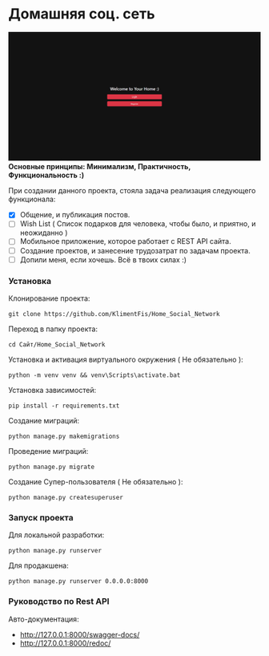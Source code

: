 # Домашняя соц. сеть

![](Сайт/img.png)
__Основные принципы: Минимализм, Практичность, Функциональность :)__

При создании данного проекта, стояла задача реализация следующего функционала:
- [X] Общение, и публикация постов.
- [ ] Wish List ( Список подарков для человека, чтобы было, и приятно, и неожиданно )
- [ ] Мобильное приложение, которое работает с REST API сайта.
- [ ] Создание проектов, и занесение трудозатрат по задачам проекта.
- [ ] Допили меня, если хочешь. Всё в твоих силах :)

### Установка
Клонирование проекта:
```shell
git clone https://github.com/KlimentFis/Home_Social_Network
```

Переход в папку проекта:
```shell
cd Сайт/Home_Social_Network
```

Установка и активация виртуального окружения ( Не обязательно ):
```shell
python -m venv venv && venv\Scripts\activate.bat
```

Установка зависимостей:
```shell
pip install -r requirements.txt
```

Создание миграций:
```shell
python manage.py makemigrations
```

Проведение миграций:
```shell
python manage.py migrate
```

Создание Супер-пользователя ( Не обязательно ):
```shell
python manage.py createsuperuser
```

### Запуск проекта
Для локальной разработки:
```shell
python manage.py runserver
```
Для продакшена:
```shell
python manage.py runserver 0.0.0.0:8000
```

### Руководство по Rest API
Авто-документация:
- http://127.0.0.1:8000/swagger-docs/
- http://127.0.0.1:8000/redoc/